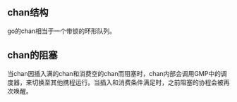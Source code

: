 ## chan结构

go的chan相当于一个带锁的环形队列。

## chan的阻塞

当chan因插入满的chan和消费空的chan而阻塞时，chan内部会调用GMP中的调度器，来切换至其他携程运行。当插入和消费条件满足时，之前阻塞的协程会被再次唤醒。